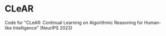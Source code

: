 # CLeAR
Code for "CLeAR: Continual Learning on Algorithmic Reasoning for Human-like Intelligence" (NeurIPS 2023)
